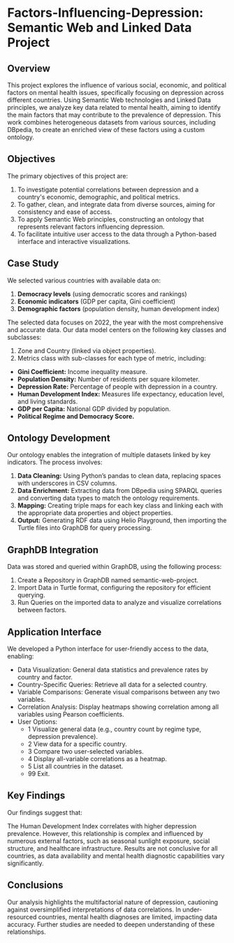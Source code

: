 # Factors-Influencing-Depression: Semantic Web and Linked Data Project

## Overview
This project explores the influence of various social, economic, and political factors on mental health issues, specifically focusing on depression across different countries. Using Semantic Web technologies and Linked Data principles, we analyze key data related to mental health, aiming to identify the main factors that may contribute to the prevalence of depression. This work combines heterogeneous datasets from various sources, including DBpedia, to create an enriched view of these factors using a custom ontology.

## Objectives
The primary objectives of this project are:

1. To investigate potential correlations between depression and a country's economic, demographic, and political metrics.
2. To gather, clean, and integrate data from diverse sources, aiming for consistency and ease of access.
3. To apply Semantic Web principles, constructing an ontology that represents relevant factors influencing depression.
4. To facilitate intuitive user access to the data through a Python-based interface and interactive visualizations.

## Case Study
We selected various countries with available data on:

1. **Democracy levels** (using democratic scores and rankings)
2. **Economic indicators** (GDP per capita, Gini coefficient)
3. **Demographic factors** (population density, human development index)

The selected data focuses on 2022, the year with the most comprehensive and accurate data. Our data model centers on the following key classes and subclasses:

1. Zone and Country (linked via object properties).
2. Metrics class with sub-classes for each type of metric, including:
  * **Gini Coefficient:** Income inequality measure.
  *  **Population Density:** Number of residents per square kilometer.
  * **Depression Rate:** Percentage of people with depression in a country.
  * **Human Development Index:** Measures life expectancy, education level, and living standards.
  * **GDP per Capita:** National GDP divided by population.
  * **Political Regime and Democracy Score.**

## Ontology Development
Our ontology enables the integration of multiple datasets linked by key indicators. The process involves:

1. **Data Cleaning:** Using Python’s pandas to clean data, replacing spaces with underscores in CSV columns.
2. **Data Enrichment:** Extracting data from DBpedia using SPARQL queries and converting data types to match the ontology requirements.
3. **Mapping:** Creating triple maps for each key class and linking each with the appropriate data properties and object properties.
4. **Output:** Generating RDF data using Helio Playground, then importing the Turtle files into GraphDB for query processing.

## GraphDB Integration
Data was stored and queried within GraphDB, using the following process:

1. Create a Repository in GraphDB named semantic-web-project.
2. Import Data in Turtle format, configuring the repository for efficient querying.
3. Run Queries on the imported data to analyze and visualize correlations between factors.
   
## Application Interface
We developed a Python interface for user-friendly access to the data, enabling:

* Data Visualization: General data statistics and prevalence rates by country and factor.
* Country-Specific Queries: Retrieve all data for a selected country.
* Variable Comparisons: Generate visual comparisons between any two variables.
* Correlation Analysis: Display heatmaps showing correlation among all variables using Pearson coefficients.
* User Options:
  * 1 Visualize general data (e.g., country count by regime type, depression prevalence).
  * 2 View data for a specific country.
  * 3 Compare two user-selected variables.
  * 4 Display all-variable correlations as a heatmap.
  * 5 List all countries in the dataset.
  * 99 Exit.
        
## Key Findings
Our findings suggest that:

The Human Development Index correlates with higher depression prevalence. However, this relationship is complex and influenced by numerous external factors, such as seasonal sunlight exposure, social structure, and healthcare infrastructure.
Results are not conclusive for all countries, as data availability and mental health diagnostic capabilities vary significantly.

## Conclusions
Our analysis highlights the multifactorial nature of depression, cautioning against oversimplified interpretations of data correlations. In under-resourced countries, mental health diagnoses are limited, impacting data accuracy. Further studies are needed to deepen understanding of these relationships.
